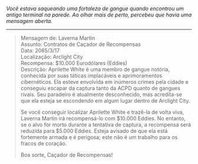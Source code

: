 _Você estava saqueando uma fortaleza de gangue quando encontrou um antigo terminal na parede. Ao olhar mais de perto, percebeu que havia uma mensagem aberta._

---

> Mensagem de: Laverna Martin  
> Assunto: Contratos de Caçador de Recompensas  
> Data: 2085/3/17  
> Localização: Arclight City  
> Recompensa: $10.000 Eurodólares (Eddies)  
> Descrição: Aprilette White é uma membro de gangue notória, conhecida por suas táticas implacáveis e aprimoramentos cibernéticos. Ela esteve envolvida em inúmeros crimes pela cidade e conseguiu escapar da captura tanto da ACPD quanto de gangues rivais. Seu paradeiro é atualmente desconhecido, mas acredita-se que ela esteja se escondendo em algum lugar dentro de Arclight City.
>
> Se você conseguir localizar Aprilette White e trazê-la de volta viva, Laverna Martin irá recompensá-lo com $10.000 Eddies. No entanto, se o alvo for morto durante a tentativa de captura, a recompensa será reduzida para $5.000 Eddies. Esteja avisado de que ela está fortemente armada e é perigosa; este não é um trabalho para os fracos de coração.
>
> Boa sorte, Caçador de Recompensas!
